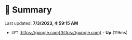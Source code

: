 # 📖 Summary
Last updated: **7/3/2023, 4:59:15 AM**

- `GET` [https://google.com](https://google.com) - **Up** (119ms)
